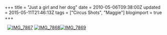 +++
title = "Just a girl and her dog"
date = 2010-05-06T09:38:00Z
updated = 2015-05-11T21:46:13Z
tags = ["Circus Shots", "Maggie"]
blogimport = true 
+++

&#160; [![IMG_7867](https://latc.s3.amazonaws.com/wp-content/uploads/2010/05/IMG_7867.jpg "IMG_7867")](https://latc.s3.amazonaws.com/wp-content/uploads/2010/05/IMG_7867.jpg) [![IMG_7868](https://latc.s3.amazonaws.com/wp-content/uploads/2010/05/IMG_7868.jpg "IMG_7868")](https://latc.s3.amazonaws.com/wp-content/uploads/2010/05/IMG_7868.jpg)[![IMG_7869](https://latc.s3.amazonaws.com/wp-content/uploads/2010/05/IMG_7869.jpg "IMG_7869")](https://latc.s3.amazonaws.com/wp-content/uploads/2010/05/IMG_7869.jpg)
